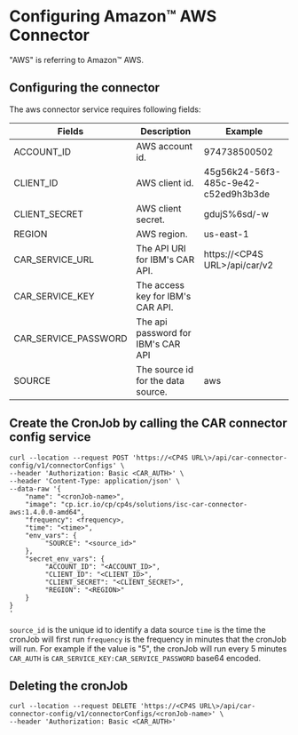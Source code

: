 # Configuring Amazon&trade; AWS  Connector
"AWS" is referring to Amazon&trade; AWS.

## Configuring the connector
The aws connector service requires following fields: 

| Fields          | Description                          | Example                                    |
|-----------------|--------------------------------------|--------------------------------------------|
| ACCOUNT_ID      | AWS account id.                      | 974738500502                               |
| CLIENT_ID       | AWS client id.                       | 45g56k24-56f3-485c-9e42-c52ed9h3b3de       |
| CLIENT_SECRET   | AWS client secret.                   | gdujS%6sd/-w                               |
| REGION          | AWS region.                          | us-east-1                                  |
| CAR_SERVICE_URL | The API URI for IBM's CAR API.       | https://\<CP4S URL\>/api/car/v2            |
| CAR_SERVICE_KEY         | The access key for IBM's CAR API.     |                                            |
| CAR_SERVICE_PASSWORD        | The api password for IBM's CAR API    |                                            |
| SOURCE          | The source id for the data source.   | aws                                        |

## Create the CronJob by calling the CAR connector config service

```
curl --location --request POST 'https://<CP4S URL\>/api/car-connector-config/v1/connectorConfigs' \
--header 'Authorization: Basic <CAR_AUTH>' \
--header 'Content-Type: application/json' \
--data-raw '{
    "name": "<cronJob-name>",
    "image": "cp.icr.io/cp/cp4s/solutions/isc-car-connector-aws:1.4.0.0-amd64",
    "frequency": <frequency>,
    "time": "<time>",
    "env_vars": {
         "SOURCE": "<source_id>"
    },
    "secret_env_vars": {
         "ACCOUNT_ID": "<ACCOUNT_ID>",
         "CLIENT_ID": "<CLIENT_ID>",
         "CLIENT_SECRET": "<CLIENT_SECRET>",
         "REGION": "<REGION>"
    }
}
'
```
`source_id` is the unique id to identify a data source
`time` is the time the cronJob will first run 
`frequency` is the frequency in minutes that the cronJob will run. For example if the value is "5", the cronJob will run every 5 minutes
`CAR_AUTH` is `CAR_SERVICE_KEY:CAR_SERVICE_PASSWORD`  base64 encoded.

## Deleting the cronJob
```
curl --location --request DELETE 'https://<CP4S URL\>/api/car-connector-config/v1/connectorConfigs/<cronJob-name>' \
--header 'Authorization: Basic <CAR_AUTH>'
```
